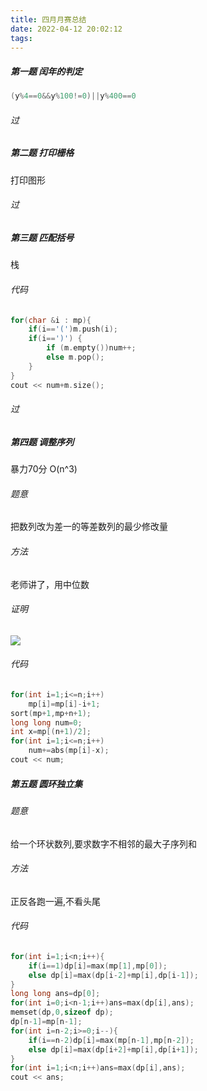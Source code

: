 ```yaml
---
title: 四月月赛总结
date: 2022-04-12 20:02:12
tags:
---
```






##### 第一题  闰年的判定

```c++
(y%4==0&&y%100!=0)||y%400==0
```

###### 过

##### 第二题  打印栅格

打印图形

###### 过

##### 第三题  匹配括号

栈

###### 代码

```c++
for(char &i : mp){
    if(i=='(')m.push(i);
    if(i==')') {
        if (m.empty())num++;
        else m.pop();
    }
}
cout << num+m.size();
```

###### 过

##### 第四题  调整序列

暴力70分 O(n^3)

###### 题意

把数列改为差一的等差数列的最少修改量

###### 方法

老师讲了，用中位数

###### 证明

![](https://pic.dogimg.com/2022/04/12/62557ce980502.png)

###### 代码

```c++
for(int i=1;i<=n;i++)
    mp[i]=mp[i]-i+1;
sort(mp+1,mp+n+1);
long long num=0;
int x=mp[(n+1)/2];
for(int i=1;i<=n;i++)
    num+=abs(mp[i]-x);
cout << num;
```

##### 第五题  圆环独立集

###### 题意

给一个环状数列,要求数字不相邻的最大子序列和

###### 方法

正反各跑一遍,不看头尾

###### 代码

```c++
for(int i=1;i<n;i++){
    if(i==1)dp[i]=max(mp[1],mp[0]);
    else dp[i]=max(dp[i-2]+mp[i],dp[i-1]);
}
long long ans=dp[0];
for(int i=0;i<n-1;i++)ans=max(dp[i],ans);
memset(dp,0,sizeof dp);
dp[n-1]=mp[n-1];
for(int i=n-2;i>=0;i--){
    if(i==n-2)dp[i]=max(mp[n-1],mp[n-2]);
    else dp[i]=max(dp[i+2]+mp[i],dp[i+1]);
}
for(int i=1;i<n;i++)ans=max(dp[i],ans);
cout << ans;
```

##### 
